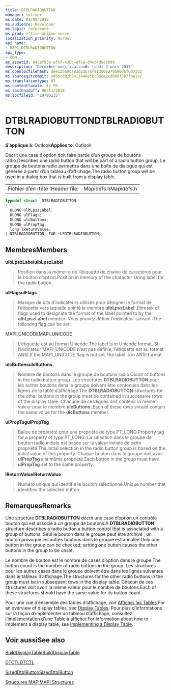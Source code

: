 ```yaml
---
title: DTBLRADIOBUTTON
manager: soliver
ms.date: 03/09/2015
ms.audience: Developer
ms.topic: reference
ms.prod: office-online-server
localization_priority: Normal
api_name:
- MAPI.DTBLRADIOBUTTON
api_type:
- COM
ms.assetid: 64cef938-ef6f-43bb-8f6e-d4cd4d6c9888
description: 'Derni�re modification�: lundi 9 mars 2015'
ms.openlocfilehash: dee12ba9da83d2167afe13d00270a900bf0d73d2
ms.sourcegitcommit: 9d60cd82b5413446e5bc8ace2cd689f683fb41a7
ms.translationtype: MT
ms.contentlocale: fr-FR
ms.lasthandoff: 06/11/2018
ms.locfileid: "19783235"
---
```

# <a name="dtblradiobutton"></a><span data-ttu-id="c84bc-103">DTBLRADIOBUTTON</span><span class="sxs-lookup"><span data-stu-id="c84bc-103">DTBLRADIOBUTTON</span></span>

  
  
<span data-ttu-id="c84bc-104">**S’applique à**: Outlook</span><span class="sxs-lookup"><span data-stu-id="c84bc-104">**Applies to**: Outlook</span></span> 
  
<span data-ttu-id="c84bc-105">Décrit une case d’option doit faire partie d’un groupe de boutons radio.</span><span class="sxs-lookup"><span data-stu-id="c84bc-105">Describes one radio button that will be part of a radio button group.</span></span> <span data-ttu-id="c84bc-106">Le groupe de boutons radio permettra dans une boîte de dialogue qui est générée à partir d’un tableau d’affichage.</span><span class="sxs-lookup"><span data-stu-id="c84bc-106">The radio button group will be used in a dialog box that is built from a display table.</span></span>
  
|||
|:-----|:-----|
|<span data-ttu-id="c84bc-107">Fichier d’en-tête :</span><span class="sxs-lookup"><span data-stu-id="c84bc-107">Header file:</span></span>  <br/> |<span data-ttu-id="c84bc-108">Mapidefs.h</span><span class="sxs-lookup"><span data-stu-id="c84bc-108">Mapidefs.h</span></span>  <br/> |
   
```cpp
typedef struct _DTBLRADIOBUTTON
{
  ULONG ulbLpszLabel;
  ULONG ulFlags;
  ULONG ulcButtons;
  ULONG ulPropTag;
  long lReturnValue;
} DTBLRADIOBUTTON, FAR *LPDTBLRADIOBUTTON;

```

## <a name="members"></a><span data-ttu-id="c84bc-109">Membres</span><span class="sxs-lookup"><span data-stu-id="c84bc-109">Members</span></span>

 <span data-ttu-id="c84bc-110">**ulbLpszLabel**</span><span class="sxs-lookup"><span data-stu-id="c84bc-110">**ulbLpszLabel**</span></span>
  
> <span data-ttu-id="c84bc-111">Position dans la mémoire de l’étiquette de chaîne de caractères pour le bouton d’option.</span><span class="sxs-lookup"><span data-stu-id="c84bc-111">Position in memory of the character string label for the radio button.</span></span>
    
 <span data-ttu-id="c84bc-112">**ulFlags**</span><span class="sxs-lookup"><span data-stu-id="c84bc-112">**ulFlags**</span></span>
  
> <span data-ttu-id="c84bc-113">Masque de bits d’indicateurs utilisés pour désigner le format de l’étiquette vers laquelle pointé le membre **ulbLpszLabel** .</span><span class="sxs-lookup"><span data-stu-id="c84bc-113">Bitmask of flags used to designate the format of the label pointed to by the **ulbLpszLabel** member.</span></span> <span data-ttu-id="c84bc-114">Vous pouvez définir l’indicateur suivant :</span><span class="sxs-lookup"><span data-stu-id="c84bc-114">The following flag can be set:</span></span> 
    
<span data-ttu-id="c84bc-115">MAPI_UNICODE</span><span class="sxs-lookup"><span data-stu-id="c84bc-115">MAPI_UNICODE</span></span> 
  
> <span data-ttu-id="c84bc-116">L’étiquette est au format Unicode.</span><span class="sxs-lookup"><span data-stu-id="c84bc-116">The label is in Unicode format.</span></span> <span data-ttu-id="c84bc-117">Si l’indicateur MAPI_UNICODE n’est pas définie, l’étiquette est au format ANSI.</span><span class="sxs-lookup"><span data-stu-id="c84bc-117">If the MAPI_UNICODE flag is not set, the label is in ANSI format.</span></span>
    
 <span data-ttu-id="c84bc-118">**ulcButtons**</span><span class="sxs-lookup"><span data-stu-id="c84bc-118">**ulcButtons**</span></span>
  
> <span data-ttu-id="c84bc-119">Nombre de boutons dans le groupe de boutons radio.</span><span class="sxs-lookup"><span data-stu-id="c84bc-119">Count of buttons in the radio button group.</span></span> <span data-ttu-id="c84bc-120">Les structures **DTBLRADIOBUTTON** pour les autres boutons dans le groupe doivent être contenues dans les lignes de la table d’affichage.</span><span class="sxs-lookup"><span data-stu-id="c84bc-120">The **DTBLRADIOBUTTON** structures for the other buttons in the group must be contained in successive rows of the display table.</span></span> <span data-ttu-id="c84bc-121">Chacune de ces lignes doit contenir la même valeur pour le membre **ulcButtons** .</span><span class="sxs-lookup"><span data-stu-id="c84bc-121">Each of these rows should contain the same value for the **ulcButtons** member.</span></span> 
    
 <span data-ttu-id="c84bc-122">**ulPropTag**</span><span class="sxs-lookup"><span data-stu-id="c84bc-122">**ulPropTag**</span></span>
  
> <span data-ttu-id="c84bc-123">Balise de propriété pour une propriété de type PT_LONG.</span><span class="sxs-lookup"><span data-stu-id="c84bc-123">Property tag for a property of type PT_LONG.</span></span> <span data-ttu-id="c84bc-124">La sélection dans le groupe de bouton radio initiale est basée sur la valeur initiale de cette propriété.</span><span class="sxs-lookup"><span data-stu-id="c84bc-124">The initial selection in the radio button group is based on the initial value of this property.</span></span> <span data-ttu-id="c84bc-125">Chaque bouton dans le groupe doit avoir **ulPropTag** à la même propriété.</span><span class="sxs-lookup"><span data-stu-id="c84bc-125">Each button in the group must have **ulPropTag** set to the same property.</span></span> 
    
 <span data-ttu-id="c84bc-126">**lReturnValue**</span><span class="sxs-lookup"><span data-stu-id="c84bc-126">**lReturnValue**</span></span>
  
> <span data-ttu-id="c84bc-127">Numéro unique qui identifie le bouton sélectionné.</span><span class="sxs-lookup"><span data-stu-id="c84bc-127">Unique number that identifies the selected button.</span></span>
    
## <a name="remarks"></a><span data-ttu-id="c84bc-128">Remarques</span><span class="sxs-lookup"><span data-stu-id="c84bc-128">Remarks</span></span>

<span data-ttu-id="c84bc-129">Une structure **DTBLRADIOBUTTON** décrit une case d’option un contrôle bouton qui est associé à un groupe de boutons.</span><span class="sxs-lookup"><span data-stu-id="c84bc-129">A **DTBLRADIOBUTTON** structure describes a radio button a button control that is associated with a group of buttons.</span></span> <span data-ttu-id="c84bc-130">Seul le bouton dans le groupe peut être archivé ; un bouton provoque les autres boutons dans le groupe est annulée.</span><span class="sxs-lookup"><span data-stu-id="c84bc-130">Only one button in the group can be checked; setting one button causes the other buttons in the group to be unset.</span></span> 
  
<span data-ttu-id="c84bc-131">Le nombre de bouton est le nombre de cases d’option dans le groupe.</span><span class="sxs-lookup"><span data-stu-id="c84bc-131">The button count is the number of radio buttons in the group.</span></span> <span data-ttu-id="c84bc-132">Les structures pour les autres cases dans le groupe doivent être dans les lignes suivantes dans le tableau d’affichage.</span><span class="sxs-lookup"><span data-stu-id="c84bc-132">The structures for the other radio buttons in the group must be in subsequent rows in the display table.</span></span> <span data-ttu-id="c84bc-133">Chacun de ces structures doit avoir la même valeur pour le nombre de boutons.</span><span class="sxs-lookup"><span data-stu-id="c84bc-133">Each of these structures should have the same value for its button count.</span></span>
  
<span data-ttu-id="c84bc-134">Pour une vue d’ensemble des tables d’affichage, voir [Afficher les Tables](display-tables.md).</span><span class="sxs-lookup"><span data-stu-id="c84bc-134">For an overview of display tables, see [Display Tables](display-tables.md).</span></span> <span data-ttu-id="c84bc-135">Pour plus d’informations sur la façon d’implémenter un tableau d’affichage, consultez [l’implémentation d’une Table à afficher](display-table-implementation.md).</span><span class="sxs-lookup"><span data-stu-id="c84bc-135">For information about how to implement a display table, see [Implementing a Display Table](display-table-implementation.md).</span></span>
  
## <a name="see-also"></a><span data-ttu-id="c84bc-136">Voir aussi</span><span class="sxs-lookup"><span data-stu-id="c84bc-136">See also</span></span>



[<span data-ttu-id="c84bc-137">BuildDisplayTable</span><span class="sxs-lookup"><span data-stu-id="c84bc-137">BuildDisplayTable</span></span>](builddisplaytable.md)
  
[<span data-ttu-id="c84bc-138">DTCTL</span><span class="sxs-lookup"><span data-stu-id="c84bc-138">DTCTL</span></span>](dtctl.md)
  
[<span data-ttu-id="c84bc-139">SizedDtblButton</span><span class="sxs-lookup"><span data-stu-id="c84bc-139">SizedDtblButton</span></span>](sizeddtblbutton.md)


[<span data-ttu-id="c84bc-140">Structures MAPI</span><span class="sxs-lookup"><span data-stu-id="c84bc-140">MAPI Structures</span></span>](mapi-structures.md)

